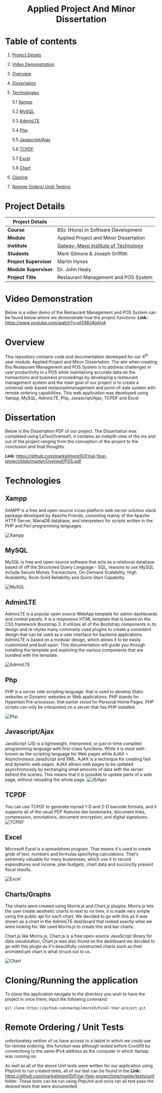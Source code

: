 <h1 align="center">Applied Project And Minor Dissertation </h1>

# Table of contents

1.  [Project Details](#ProjDetails)

2.  [Video Demonstration](#VidDem)

3.  [Overview](#OverView)

4.  [Dissertation](#Dissertation)

5.  [Technologies](#Tech)
   
    5.1 [Xampp](#Xampp)
    
    5.2 [MySQL](#MySQL)
    
    5.3 [AdminLTE](#AdminLTE)
    
    5.4 [Php](#Php)
    
    5.5 [Javascript/Ajax](#JSA)
    
    5.6 [TCPDF](#TCPDF)
    
    5.7 [Excel](#Excel)
    
    5.8 [Chart](#Chart)

6. [Cloning](#clone)

7. [Remote Orders/ Untit Testing](#Remote)

# Project Details <a name="ProjDetails"></a>

| Project Details   |     |
| --- | --- |
| **Course** | BSc (Hons) in Software Development  |
| **Module** |  Applied Project and Minor Dissertation |
| **Institute** | [Galway-Mayo Institute of Technology](http://www.gmit.ie/) |
| **Students** | Mark Gilmore & Joseph Griffith |
| **Project Supervisor** | Martin Hynes| 
| **Module Supervisor** | Dr. John Healy |
| **Project Title** | Restaurant Management and POS System |

# Video Demonstration <a name="VidDem"></a>
Below is a video demo of the Restaurant Management and POS System can be found below where we demonstrate how the project functions:
**Link:** https://www.youtube.com/watch?v=eIOMU4gAIvA

# Overview <a name="OverView"></a>
This repository contains code and documentation developed for our 4<sup>th</sup> year module, Applied Project and Minor Dissertation.
The aim when creating this Restaurant Management and POS System is to address challenges in user productivity in a POS while maintaining accurate data on the transactions and business proceedings by developing a restaurant management system and the main goal of our project is to create a universal web-based restaurantmanagement and point-of-sale system with remote ordering capabilities. This web application was developed using Xampp, MySQL, AdminLTE, Php, Javascript/Ajax, TCPDF and Excel


# Dissertation <a name="Dissertation"></a>
Below is the Dissertation PDF of our project. The Dissertation was completed using LaTex(Overleaf), it contains an indepth view of the ins and out of the project ranging from the conception of the project to the conclusion and final thoughts.

**Link:** https://github.com/markgilmore10/Final-Year-project/blob/master/Overleaf/POS.pdf

# Technologies <a name="Tech"></a>

## Xampp <a name="Xampp"></a>
XAMPP is a free and open-source cross-platform web server solution stack package developed by Apache Friends, consisting mainly of the Apache HTTP Server, MariaDB database, and interpreters for scripts written in the PHP and Perl programming languages.


![Xampp](https://github.com/markgilmore10/Final-Year-project/blob/master/xampp.png)

## MySQL <a name="MySQL"></a>
MySQL is free and open-source software that acts as a relational database based of off the Structured Query Language - SQL, reasons to use MySQL include Secure Money Transactions, On-Demand Scalability, High Availability, Rock-Solid Reliability and Quick-Start Capability.

![MySQL](https://github.com/markgilmore10/Final-Year-project/blob/master/mysql.png)

## AdminLTE <a name="AdminLTE"></a>
AdminLTE is a popular open source WebApp template for admin dashboards and control panels. It is a responsive HTML template that is based on the CSS framework Bootstrap 3. It utilizes all of the Bootstrap components in its design and re-styles many commonly used plugins to create a consistent design that can be used as a user interface for backend applications. AdminLTE is based on a modular design, which allows it to be easily customized and built upon. This documentation will guide you through installing the template and exploring the various components that are bundled with the template.

![AdminLTE](https://github.com/markgilmore10/Final-Year-project/blob/master/adminlte.png)

## Php <a name="Php"></a> 
PHP is a server side scripting language. that is used to develop Static websites or Dynamic websites or Web applications. PHP stands for Hypertext Pre-processor, that earlier stood for Personal Home Pages. PHP scripts can only be interpreted on a server that has PHP installed.

![Php](https://github.com/markgilmore10/Final-Year-project/blob/master/php.png)

## Javascript/Ajax <a name="JSA"></a>
JavaScript (JS) is a lightweight, interpreted, or just-in-time compiled programming language with first-class functions. While it is most well-known as the scripting language for Web pages while AJAX = Asynchronous JavaScript and XML. AJAX is a technique for creating fast and dynamic web pages. AJAX allows web pages to be updated asynchronously by exchanging small amounts of data with the server behind the scenes. This means that it is possible to update parts of a web page, without reloading the whole page.
![JS/Ajax](https://github.com/markgilmore10/Final-Year-project/blob/master/js.png)

## TCPDF <a name="TCPDF"></a>
You can use TCPDF to generate myriad 1-D and 2-D barcode formats, and it supports all of the usual PDF features like bookmarks, document links, compression, annotations, document encryption, and digital signatures.
![TCPDF](https://github.com/markgilmore10/Final-Year-project/blob/master/tcpdf.png)

## Excel <a name="Excel"></a>
Microsoft Excel is a spreadsheet program. That means it's used to create grids of text, numbers and formulas specifying calculations. That's extremely valuable for many businesses, which use it to record expenditures and income, plan budgets, chart data and succinctly present fiscal results.

![Excel](https://github.com/markgilmore10/Final-Year-project/blob/master/excell.png)

## Charts/Graphs <a name="Chart"></a>
The charts were created using Morris.js and Chart.js plugins.
Morris.js lets the user create aesthetic charts in next to no time, it is made very simple using the public api for each chart, We decided to go with this as it was shown as a chart in the AdminLTE dashboard that looked exactly what we were looking for. We used Morris.js to create line and bar charts.

Chart.js like Morris.js, Chart.js is a free open-source JavaScript library for data visualization, Chart.js was also found on the dashboard we decided to go with this plugin as it's beautifully constructed charts such as their animated pie chart is what struck out to us. 

![Chart](https://github.com/markgilmore10/Final-Year-project/blob/master/chartjs.jpg)

# Cloning/Running the application <a name="clone"></a>
To clone the application navigate to the directory you wish to have the project in once there, input the following command: 
```
git clone https://github.com/markgilmore10/Final-Year-project.git
```

# Remote Ordering / Unit Tests <a name="Remote"></a>
unfortunately neither of us have access to a tablet in which we could use for remote ordering, this function was although tested before Covid19 bu connectiong to the same IPv4 address as the computer in which Xampp was running on.

As well as all of the above Unit tests were written for our application using PhpUnit to run created tests, all of our test can be found in the **Link:** https://github.com/markgilmore10/Final-Year-project/tree/master/tests/unit folder. These tests can be run using PhpUnit and once ran all test pass the desired tests that were documented.


